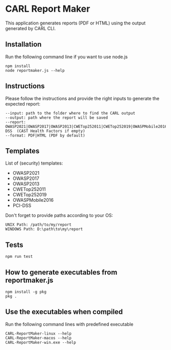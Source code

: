 # CARL Report Maker

This application generates reports (PDF or HTML) using the output generated by CARL CLI.

## Installation

Run the following command line if you want to use node.js

```
npm install
node reportmaker.js --help
```
## Instructions

Please follow the instructions and provide the right inputs to generate the expected report:

```
--input: path to the folder where to find the CARL output
--output: path where the report will be saved
--report: OWASP2021|OWASP2017|OWASP2013|CWETop252011|CWETop252019|OWASPMobile2016|PCI-DSS  (CAST Health Factors if empty)
--format: PDF|HTML (PDF by default)
```
## Templates

List of (security) templates:
  - OWASP2021
  - OWASP2017
  - OWASP2013
  - CWETop252011
  - CWETop252019
  - OWASPMobile2016
  - PCI-DSS

Don't forget to provide paths according to your OS:
```
UNIX Path: /path/to/my/report
WINDOWS Path: D:\path\to\my\report
```

## Tests

```
npm run test
```

## How to generate executables from reportmaker.js

```
npm install -g pkg
pkg .
```

## Use the executables when compiled

Run the following command lines with predefined executable
```
CARL-ReportMaker-linux --help
CARL-ReportMaker-macos --help
CARL-ReportMaker-win.exe --help
```
